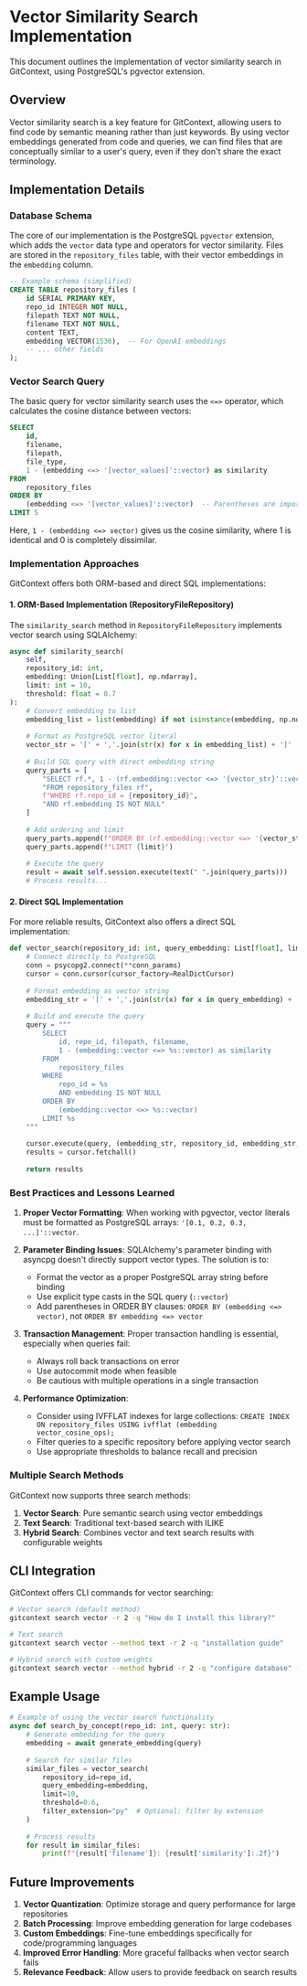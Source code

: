 # Vector Similarity Search Implementation

This document outlines the implementation of vector similarity search in GitContext, using PostgreSQL's pgvector extension.

## Overview

Vector similarity search is a key feature for GitContext, allowing users to find code by semantic meaning rather than just keywords. By using vector embeddings generated from code and queries, we can find files that are conceptually similar to a user's query, even if they don't share the exact terminology.

## Implementation Details

### Database Schema

The core of our implementation is the PostgreSQL `pgvector` extension, which adds the `vector` data type and operators for vector similarity. Files are stored in the `repository_files` table, with their vector embeddings in the `embedding` column.

```sql
-- Example schema (simplified)
CREATE TABLE repository_files (
    id SERIAL PRIMARY KEY,
    repo_id INTEGER NOT NULL,
    filepath TEXT NOT NULL,
    filename TEXT NOT NULL,
    content TEXT,
    embedding VECTOR(1536),  -- For OpenAI embeddings
    -- ... other fields
);
```

### Vector Search Query

The basic query for vector similarity search uses the `<=>` operator, which calculates the cosine distance between vectors:

```sql
SELECT 
    id, 
    filename, 
    filepath,
    file_type,
    1 - (embedding <=> '[vector_values]'::vector) as similarity
FROM 
    repository_files
ORDER BY 
    (embedding <=> '[vector_values]'::vector)  -- Parentheses are important!
LIMIT 5
```

Here, `1 - (embedding <=> vector)` gives us the cosine similarity, where 1 is identical and 0 is completely dissimilar.

### Implementation Approaches

GitContext offers both ORM-based and direct SQL implementations:

#### 1. ORM-Based Implementation (RepositoryFileRepository)

The `similarity_search` method in `RepositoryFileRepository` implements vector search using SQLAlchemy:

```python
async def similarity_search(
    self,
    repository_id: int,
    embedding: Union[List[float], np.ndarray],
    limit: int = 10,
    threshold: float = 0.7
):
    # Convert embedding to list
    embedding_list = list(embedding) if not isinstance(embedding, np.ndarray) else embedding.tolist()
    
    # Format as PostgreSQL vector literal
    vector_str = '[' + ','.join(str(x) for x in embedding_list) + ']'
    
    # Build SQL query with direct embedding string
    query_parts = [
        "SELECT rf.*, 1 - (rf.embedding::vector <=> '{vector_str}'::vector) AS similarity",
        "FROM repository_files rf",
        f"WHERE rf.repo_id = {repository_id}",
        "AND rf.embedding IS NOT NULL"
    ]
    
    # Add ordering and limit
    query_parts.append(f"ORDER BY (rf.embedding::vector <=> '{vector_str}'::vector)")  # Order by distance (lower is better)
    query_parts.append(f"LIMIT {limit}")
    
    # Execute the query
    result = await self.session.execute(text(" ".join(query_parts)))
    # Process results...
```

#### 2. Direct SQL Implementation

For more reliable results, GitContext also offers a direct SQL implementation:

```python
def vector_search(repository_id: int, query_embedding: List[float], limit: int = 10):
    # Connect directly to PostgreSQL
    conn = psycopg2.connect(**conn_params)
    cursor = conn.cursor(cursor_factory=RealDictCursor)
    
    # Format embedding as vector string
    embedding_str = '[' + ','.join(str(x) for x in query_embedding) + ']'
    
    # Build and execute the query
    query = """
        SELECT 
            id, repo_id, filepath, filename,
            1 - (embedding::vector <=> %s::vector) as similarity
        FROM 
            repository_files
        WHERE
            repo_id = %s
            AND embedding IS NOT NULL
        ORDER BY 
            (embedding::vector <=> %s::vector)
        LIMIT %s
    """
    
    cursor.execute(query, (embedding_str, repository_id, embedding_str, limit))
    results = cursor.fetchall()
    
    return results
```

### Best Practices and Lessons Learned

1. **Proper Vector Formatting**: When working with pgvector, vector literals must be formatted as PostgreSQL arrays: `'[0.1, 0.2, 0.3, ...]'::vector`.

2. **Parameter Binding Issues**: SQLAlchemy's parameter binding with asyncpg doesn't directly support vector types. The solution is to:
   - Format the vector as a proper PostgreSQL array string before binding
   - Use explicit type casts in the SQL query (`::vector`)
   - Add parentheses in ORDER BY clauses: `ORDER BY (embedding <=> vector)`, not `ORDER BY embedding <=> vector`

3. **Transaction Management**: Proper transaction handling is essential, especially when queries fail:
   - Always roll back transactions on error
   - Use autocommit mode when feasible
   - Be cautious with multiple operations in a single transaction

4. **Performance Optimization**:
   - Consider using IVFFLAT indexes for large collections: `CREATE INDEX ON repository_files USING ivfflat (embedding vector_cosine_ops);`
   - Filter queries to a specific repository before applying vector search
   - Use appropriate thresholds to balance recall and precision

### Multiple Search Methods

GitContext now supports three search methods:

1. **Vector Search**: Pure semantic search using vector embeddings
2. **Text Search**: Traditional text-based search with ILIKE
3. **Hybrid Search**: Combines vector and text search results with configurable weights

## CLI Integration

GitContext offers CLI commands for vector searching:

```bash
# Vector search (default method)
gitcontext search vector -r 2 -q "How do I install this library?"

# Text search
gitcontext search vector --method text -r 2 -q "installation guide"

# Hybrid search with custom weights
gitcontext search vector --method hybrid -r 2 -q "configure database" --vector-weight 0.8
```

## Example Usage

```python
# Example of using the vector search functionality
async def search_by_concept(repo_id: int, query: str):
    # Generate embedding for the query
    embedding = await generate_embedding(query)
    
    # Search for similar files
    similar_files = vector_search(
        repository_id=repo_id,
        query_embedding=embedding,
        limit=10,
        threshold=0.6,
        filter_extension="py"  # Optional: filter by extension
    )
    
    # Process results
    for result in similar_files:
        print(f"{result['filename']}: {result['similarity']:.2f}")
```

## Future Improvements

1. **Vector Quantization**: Optimize storage and query performance for large repositories
2. **Batch Processing**: Improve embedding generation for large codebases
3. **Custom Embeddings**: Fine-tune embeddings specifically for code/programming languages
4. **Improved Error Handling**: More graceful fallbacks when vector search fails
5. **Relevance Feedback**: Allow users to provide feedback on search results